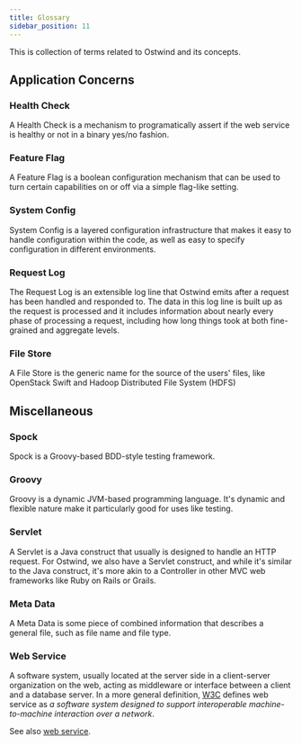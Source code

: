 ```yaml
---
title: Glossary
sidebar_position: 11
---
```


[//]: # (Copyright 2024 Jiaqi Liu)

[//]: # (Licensed under the Apache License, Version 2.0 &#40;the "License"&#41;;)
[//]: # (you may not use this file except in compliance with the License.)
[//]: # (You may obtain a copy of the License at)

[//]: # (    http://www.apache.org/licenses/LICENSE-2.0)

[//]: # (Unless required by applicable law or agreed to in writing, software)
[//]: # (distributed under the License is distributed on an "AS IS" BASIS,)
[//]: # (WITHOUT WARRANTIES OR CONDITIONS OF ANY KIND, either express or implied.)
[//]: # (See the License for the specific language governing permissions and)
[//]: # (limitations under the License.)

This is collection of terms related to Ostwind and its concepts.

Application Concerns
--------------------

### Health Check

A Health Check is a mechanism to programatically assert if the web service is healthy or not in a binary yes/no
fashion.

### Feature Flag

A Feature Flag is a boolean configuration mechanism that can be used to turn certain capabilities on or off via a
simple flag-like setting.

### System Config

System Config is a layered configuration infrastructure that makes it easy to handle configuration within the code, as
well as easy to specify configuration in different environments.

### Request Log

The Request Log is an extensible log line that Ostwind emits after a request has been handled and responded to. The data
in this log line is built up as the request is processed and it includes information about nearly every phase of
processing a request, including how long things took at both fine-grained and aggregate levels.

### File Store

A File Store is the generic name for the source of the users' files, like OpenStack Swift and Hadoop Distributed File
System (HDFS)

Miscellaneous
-------------

### Spock

Spock is a Groovy-based BDD-style testing framework.

### Groovy

Groovy is a dynamic JVM-based programming language. It's dynamic and flexible nature make it particularly good for
uses like testing.

### Servlet

A Servlet is a Java construct that usually is designed to handle an HTTP request. For Ostwind, we also have a Servlet
construct, and while it's similar to the Java construct, it's more akin to a Controller in other MVC web frameworks
like Ruby on Rails or Grails.

### Meta Data

A Meta Data is some piece of combined information that describes a general file, such as file name and file type.

### Web Service

A software system, usually located at the server side in a client-server organization on the web, acting as middleware
or interface between a client and a database server. In a more general definition,
[W3C](https://www.w3.org/TR/2004/NOTE-ws-gloss-20040211/#webservice) defines web service as _a software system designed
to support interoperable machine-to-machine interaction over a network_.

See also [web service](https://en.wikipedia.org/wiki/Web_service).
